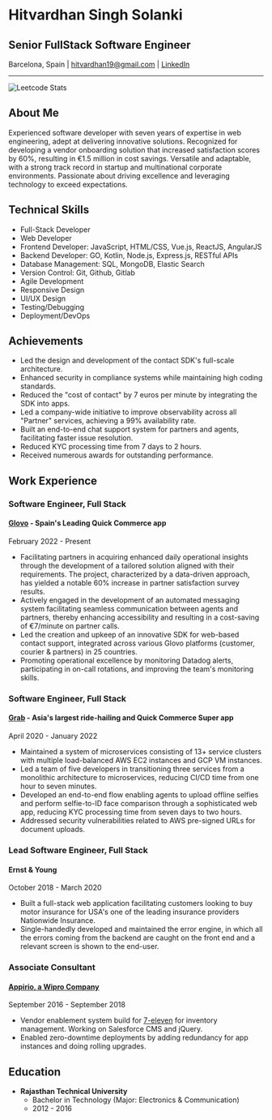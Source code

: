 # Hitvardhan Singh Solanki

## Senior FullStack Software Engineer

Barcelona, Spain | hitvardhan19@gmail.com | [LinkedIn](https://www.linkedin.com/in/hitvardhan)

---

![Leetcode Stats](https://leetcard.jacoblin.cool/hvs_19?ext=heatmap)

## About Me

Experienced software developer with seven years of expertise in web engineering, adept at delivering innovative solutions. Recognized for developing a vendor onboarding solution that increased satisfaction scores by 60%, resulting in €1.5 million in cost savings. Versatile and adaptable, with a strong track record in startup and multinational corporate environments. Passionate about driving excellence and leveraging technology to exceed expectations.

## Technical Skills

- Full-Stack Developer
- Web Developer
- Frontend Developer: JavaScript, HTML/CSS, Vue.js, ReactJS, AngularJS
- Backend Developer: GO, Kotlin, Node.js, Express.js, RESTful APIs
- Database Management: SQL, MongoDB, Elastic Search
- Version Control: Git, Github, Gitlab
- Agile Development
- Responsive Design
- UI/UX Design
- Testing/Debugging
- Deployment/DevOps

## Achievements

- Led the design and development of the contact SDK's full-scale architecture.
- Enhanced security in compliance systems while maintaining high coding standards.
- Reduced the "cost of contact" by 7 euros per minute by integrating the SDK into apps.
- Led a company-wide initiative to improve observability across all "Partner" services, achieving a 99% availability rate.
- Built an end-to-end chat support system for partners and agents, facilitating faster issue resolution.
- Reduced KYC processing time from 7 days to 2 hours.
- Received numerous awards for outstanding performance.

## Work Experience

### Software Engineer, Full Stack
#### [Glovo](https://www.glovoapp.com) - Spain's Leading Quick Commerce app
February 2022 - Present

- Facilitating partners in acquiring enhanced daily operational insights through the development of a tailored solution aligned with their requirements. The project, characterized by a data-driven approach, has yielded a notable 60% increase in partner satisfaction survey results.
- Actively engaged in the development of an automated messaging system facilitating seamless communication between agents and partners, thereby enhancing accessibility and resulting in a cost-saving of €7/minute on partner calls.
- Led the creation and upkeep of an innovative SDK for web-based contact support, integrated across various Glovo platforms (customer, courier & partners) in 25 countries.
- Promoting operational excellence by monitoring Datadog alerts, participating in on-call rotations, and improving the team's monitoring skills.

### Software Engineer, Full Stack
#### [Grab](https://www.grab.com/sg) - Asia's largest ride-hailing and Quick Commerce Super app
April 2020 - January 2022

- Maintained a system of microservices consisting of 13+ service clusters with multiple load-balanced AWS EC2 instances and GCP VM instances.
- Led a team of five developers in transitioning three services from a monolithic architecture to microservices, reducing CI/CD time from one hour to seven minutes.
- Developed an end-to-end flow enabling agents to upload offline selfies and perform selfie-to-ID face comparison through a sophisticated web app, reducing KYC processing time from seven days to two hours.
- Addressed security vulnerabilities related to AWS pre-signed URLs for document uploads.

### Lead Software Engineer, Full Stack
#### Ernst & Young
October 2018 - March 2020

- Built a full-stack web application facilitating customers looking to buy motor insurance for USA's one of the leading insurance providers Nationwide Insurance.
- Single-handedly developed and maintained the error engine, in which all the errors coming from the backend are caught on the front end and a relevant screen is shown to the end-user.

### Associate Consultant
#### [Appirio, a Wipro Company](https://appirio.com/)
September 2016 - September 2018

- Vendor enablement system build for [7-eleven](https://www.7-eleven.com/) for inventory management. Working on Salesforce CMS and jQuery.
- Enabled zero-downtime deployments by adding redundancy for app instances and doing rolling upgrades.

## Education

- **Rajasthan Technical University**
  - Bachelor in Technology (Major: Electronics & Communication)
  - 2012 - 2016
